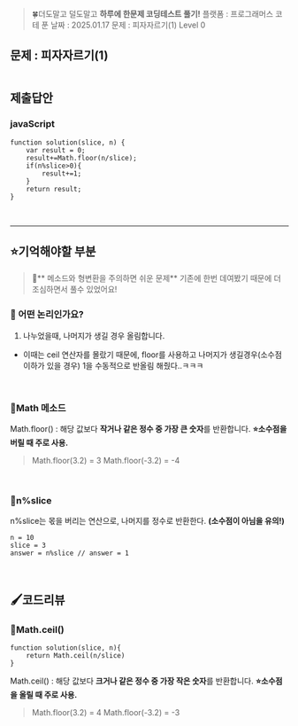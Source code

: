 <blockquote>
<p>🍀더도말고 덜도말고 <strong>하루에 한문제 코딩테스트 풀기!</strong>
플랫폼 : 프로그래머스
코테 푼 날짜 : 2025.01.17
문제 : 피자자르기(1)
Level 0</p>
</blockquote>
<h2 id="문제--피자자르기1">문제 : 피자자르기(1)</h2>
<p><img alt="" src="https://velog.velcdn.com/images/happy7yong/post/7dc20d27-a871-4b63-8a26-05c2418645b3/image.png" /></p>
<h2 id="제출답안">제출답안</h2>
<h3 id="javascript">javaScript</h3>
<pre><code class="language-jsx">function solution(slice, n) {
    var result = 0;
    result+=Math.floor(n/slice);
    if(n%slice&gt;0){
        result+=1;
    }
    return result;
}</code></pre>
<br />
<hr />

<h2 id="⭐기억해야할-부분">⭐기억해야할 부분</h2>
<blockquote>
<p>🔵** 메소드와 형변환을 주의하면 쉬운 문제**
기존에 한번 데여봤기 때문에 더 조심하면서 풀수 있었어요!</p>
</blockquote>
<h3 id="🔎-어떤-논리인가요"><strong>🔎 어떤 논리인가요?</strong></h3>
<ol>
<li>나누었을때, 나머지가 생길 경우 올림합니다.</li>
</ol>
<ul>
<li>이때는 ceil 연산자를 몰랐기 때문에, floor를 사용하고 나머지가 생길경우(소수점 이하가 있을 경우) 1을 수동적으로 반올림 해줬다..ㅋㅋㅋ </li>
</ul>
<br />

<h3 id="🔎math-메소드">🔎Math 메소드</h3>
<p>Math.floor() : 해당 값보다 <strong>작거나 같은 정수 중 가장 큰 숫자</strong>를 반환합니다.
<strong>⭐소수점을 버릴 때 주로 사용.</strong></p>
<blockquote>
<p>Math.floor(3.2) = 3
Math.floor(-3.2) = -4</p>
</blockquote>
<br />

<h3 id="🔎nslice">🔎n%slice</h3>
<p>n%slice는 몫을 버리는 연산으로, 나머지를 정수로 반환한다. <strong>(소수점이 아님을 유의!)</strong></p>
<pre><code>n = 10
slice = 3
answer = n%slice // answer = 1</code></pre><br />

<h2 id="🖌️코드리뷰">🖌️코드리뷰</h2>
<h3 id="🔎mathceil">🔎Math.ceil()</h3>
<pre><code class="language-jsx">function solution(slice, n){
    return Math.ceil(n/slice)
}</code></pre>
<p>Math.ceil() : 해당 값보다 <strong>크거나 같은 정수 중 가장 작은 숫자</strong>를 반환합니다.
<strong>⭐소수점을 올릴 때 주로 사용.</strong></p>
<blockquote>
<p>Math.floor(3.2) = 4
Math.floor(-3.2) = -3</p>
</blockquote>